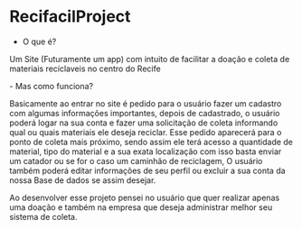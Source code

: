 # RecifacilProject

- O que é?<br>
<p>Um Site (Futuramente um app) com intuito de facilitar a doação e coleta de materiais recíclaveis no centro do Recife</p>
- Mas como funciona?
<p>Basicamente ao entrar no site é pedido para o usuário fazer um cadastro com algumas informações importantes, depois de cadastrado, o usuário poderá logar na sua conta e fazer uma solicitação de coleta informando qual ou quais materiais ele deseja reciclar. Esse pedido aparecerá para o ponto de coleta mais próximo, sendo assim ele terá acesso a quantidade de material, tipo do material e a sua exata localização com isso basta enviar um catador ou se for o caso um caminhão de reciclagem, O usuário também poderá editar informações de seu perfil ou excluir a sua conta da nossa Base de dados se assim desejar.</p>
<p>Ao desenvolver esse projeto pensei no usuário que quer realizar apenas uma doação e também na empresa que deseja administrar melhor seu sistema de coleta.</p>
